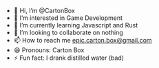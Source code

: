 - 👋 Hi, I’m @CartonBox
- 👀 I’m interested in Game Development
- 🌱 I’m currently learning Javascript and Rust
- 💞️ I’m looking to collaborate on nothing
- 📫 How to reach me epic.carton.box@gmail.com
- 😄 Pronouns: Carton Box
- ⚡ Fun fact: I drank distilled water (bad)

<!---
Carton2Box/Carton2Box is a ✨ special ✨ repository because its `README.md` (this file) appears on your GitHub profile.
You can click the Preview link to take a look at your changes.
--->
